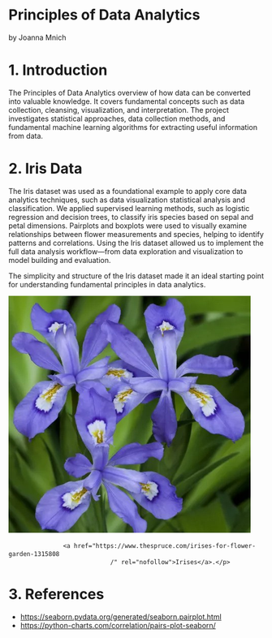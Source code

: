 # Principles of Data Analytics

by Joanna Mnich

# 1. Introduction

The Principles of Data Analytics overview of how data can be converted into valuable knowledge. 
It covers fundamental concepts such as data collection, cleansing, visualization, and interpretation.
The project investigates statistical approaches, data collection methods, and fundamental machine learning algorithms for extracting useful information from data. 


# 2. Iris Data

The Iris dataset was used as a foundational example to apply core data analytics techniques, such as data visualization
statistical analysis and classification.
We applied supervised learning methods, such as logistic regression and decision trees, to classify iris species based on sepal and petal dimensions.
Pairplots and boxplots were used to visually examine relationships between flower measurements and species, helping to identify patterns and correlations.
Using the Iris dataset allowed us to implement the full data analysis workflow—from data exploration and visualization to model building and evaluation.

The simplicity and structure of the Iris dataset made it an ideal starting point for understanding fundamental principles in data analytics.

  ![ Iris](images/iris2.png)

                   <a href="https://www.thespruce.com/irises-for-flower-garden-1315808
                                /" rel="nofollow">Irises</a>.</p> 
# 3. References

- https://seaborn.pydata.org/generated/seaborn.pairplot.html
- https://python-charts.com/correlation/pairs-plot-seaborn/
